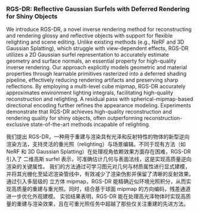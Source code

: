 ### RGS-DR: Reflective Gaussian Surfels with Deferred Rendering for Shiny Objects

We introduce RGS-DR, a novel inverse rendering method for reconstructing and rendering glossy and reflective objects with support for flexible relighting and scene editing. Unlike existing methods (e.g., NeRF and 3D Gaussian Splatting), which struggle with view-dependent effects, RGS-DR utilizes a 2D Gaussian surfel representation to accurately estimate geometry and surface normals, an essential property for high-quality inverse rendering. Our approach explicitly models geometric and material properties through learnable primitives rasterized into a deferred shading pipeline, effectively reducing rendering artifacts and preserving sharp reflections. By employing a multi-level cube mipmap, RGS-DR accurately approximates environment lighting integrals, facilitating high-quality reconstruction and relighting. A residual pass with spherical-mipmap-based directional encoding further refines the appearance modeling. Experiments demonstrate that RGS-DR achieves high-quality reconstruction and rendering quality for shiny objects, often outperforming reconstruction-exclusive state-of-the-art methods incapable of relighting.

我们提出 RGS-DR，一种用于重建与渲染具有光泽和反射特性的物体的新型逆向渲染方法，支持灵活的重光照（relighting）与场景编辑。不同于现有方法（如 NeRF 和 3D Gaussian Splatting）在处理视角依赖效果方面存在困难，RGS-DR 引入了 二维高斯 surfel 表示，可准确估计几何与表面法线，这是实现高质量逆向渲染的关键属性。
我们的方法通过可学习图元对几何与材质属性进行显式建模，并将其光栅化至延迟渲染管线中，有效减少了渲染伪影并保留了清晰的反射效果。通过引入多层级的 立方体 mipmap，RGS-DR 能精确近似环境光照积分，从而实现高质量的重建与重光照。同时，结合基于球面 mipmap 的方向编码，残差通道进一步优化外观建模。
实验结果表明，RGS-DR 能在处理高光泽物体时实现高质量的重建与渲染效果，且在可重光照任务中超越了那些仅关注重建的先进方法。
